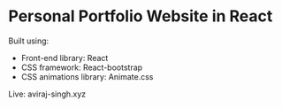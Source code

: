 # Personal Portfolio Website in React

Built using:

- Front-end library: React
- CSS framework: React-bootstrap
- CSS animations library: Animate.css

Live: aviraj-singh.xyz




